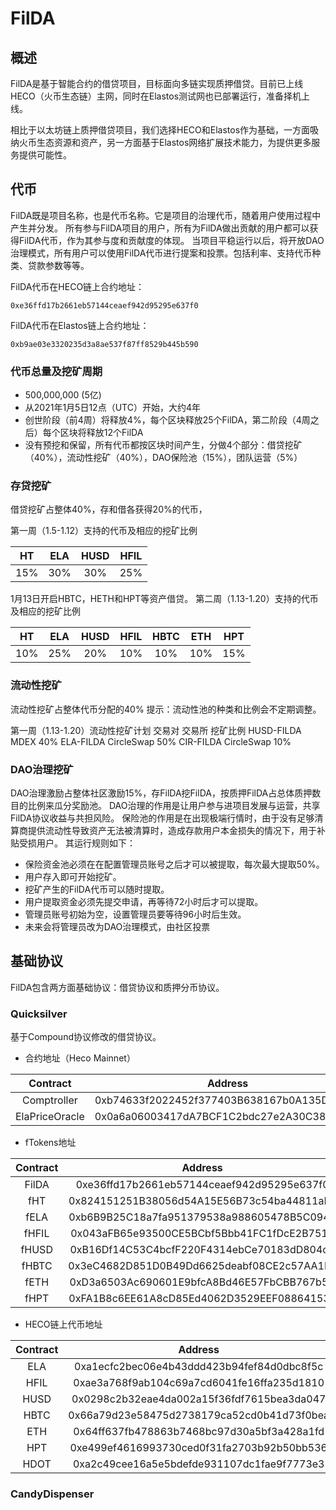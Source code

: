 # FilDA

## 概述
FilDA是基于智能合约的借贷项目，目标面向多链实现质押借贷。目前已上线HECO（火币生态链）主网，同时在Elastos测试网也已部署运行，准备择机上线。

相比于以太坊链上质押借贷项目，我们选择HECO和Elastos作为基础，一方面吸纳火币生态资源和资产，另一方面基于Elastos网络扩展技术能力，为提供更多服务提供可能性。

## 代币
FilDA既是项目名称，也是代币名称。它是项目的治理代币，随着用户使用过程中产生并分发。
所有参与FilDA项目的用户，所有为FilDA做出贡献的用户都可以获得FilDA代币，作为其参与度和贡献度的体现。
当项目平稳运行以后，将开放DAO治理模式，所有用户可以使用FilDA代币进行提案和投票。包括利率、支持代币种类、贷款参数等等。


FilDA代币在HECO链上合约地址：
```
0xe36ffd17b2661eb57144ceaef942d95295e637f0
```

FilDA代币在Elastos链上合约地址：
```
0xb9ae03e3320235d3a8ae537f87ff8529b445b590
```

### 代币总量及挖矿周期
- 500,000,000 (5亿)
- 从2021年1月5日12点（UTC）开始，大约4年
- 创世阶段（前4周）将释放4%，每个区块释放25个FilDA，第二阶段（4周之后）每个区块将释放12个FilDA
- 没有预挖和保留，所有代币都按区块时间产生，分做4个部分：借贷挖矿（40%），流动性挖矿（40%），DAO保险池（15%），团队运营（5%）

### 存贷挖矿
借贷挖矿占整体40%，存和借各获得20%的代币，

第一周（1.5-1.12）支持的代币及相应的挖矿比例

|    HT    |    ELA    |    HUSD    |    HFIL    |
| :------: | :-------: | :--------: | :--------: |
|   15%    |    30%    |    30%     |     25%    |


1月13日开启HBTC，HETH和HPT等资产借贷。
第二周（1.13-1.20）支持的代币及相应的挖矿比例

|    HT    |    ELA    |    HUSD    |    HFIL    |   HBTC    |    ETH    |     HPT    |
| :------: | :-------: | :--------: | :--------: | :-------: | :--------: | :--------: |
|   10%    |    25%    |    20%     |     10%    |    10%    |    10%     |     15%    |



### 流动性挖矿
流动性挖矿占整体代币分配的40%
提示：流动性池的种类和比例会不定期调整。

第一周（1.13-1.20）流动性挖矿计划
交易对		    交易所	        挖矿比例
HUSD-FILDA	MDEX	        40%
ELA-FILDA	  CircleSwap	  50%
CIR-FILDA 	CircleSwap	  10%

### DAO治理挖矿
DAO治理激励占整体社区激励15%，存FilDA挖FilDA，按质押FilDA占总体质押数目的比例来瓜分奖励池。
DAO治理的作用是让用户参与进项目发展与运营，共享FilDA协议收益与共担风险。
保险池的作用是在出现极端行情时，由于没有足够清算商提供流动性导致资产无法被清算时，造成存款用户本金损失的情况下，用于补贴受损用户。
其运行规则如下：
- 保险资金池必须在在配置管理员账号之后才可以被提取，每次最大提取50%。
- 用户存入即可开始挖矿。
- 挖矿产生的FilDA代币可以随时提取。
- 用户提取资金必须先提交申请，再等待72小时后才可以提取。
- 管理员账号初始为空，设置管理员要等待96小时后生效。
- 未来会将管理员改为DAO治理模式，由社区投票

## 基础协议
FilDA包含两方面基础协议：借贷协议和质押分币协议。

### Quicksilver
基于Compound协议修改的借贷协议。

- 合约地址（Heco Mainnet） 

|       Contract       |                  Address                   |
| :------------------: | :----------------------------------------: |
| Comptroller | 0xb74633f2022452f377403B638167b0A135DB096d |
| ElaPriceOracle | 0x0a6a06003417dA7BCF1C2bdc27e2A30C38EfF4Ad |

- fTokens地址

|       Contract       |                  Address                   |
| :------------------: | :----------------------------------------: |
| FilDA | 0xe36ffd17b2661eb57144ceaef942d95295e637f0 |
| fHT | 0x824151251B38056d54A15E56B73c54ba44811aF8 |
| fELA | 0xb6B9B25C18a7fa951379538a988605478B5C0940 |
| fHFIL | 0x043aFB65e93500CE5BCbf5Bbb41FC1fDcE2B7518 |
| fHUSD | 0xB16Df14C53C4bcfF220F4314ebCe70183dD804c0 |
| fHBTC | 0x3eC4682D851D0B49Dd6625deabf08CE2c57AA1E8 |
| fETH | 0xD3a6503Ac690601E9bfcA8Bd46E57FbCBB767b5D |
| fHPT | 0xFA1B8c6EE61A8cD85Ed4062D3529EEF088641539 |

- HECO链上代币地址

|       Contract       |                  Address                   |
| :------------------: | :----------------------------------------: |
| ELA | 0xa1ecfc2bec06e4b43ddd423b94fef84d0dbc8f5c |
| HFIL | 0xae3a768f9ab104c69a7cd6041fe16ffa235d1810 |
| HUSD | 0x0298c2b32eae4da002a15f36fdf7615bea3da047 |
| HBTC | 0x66a79d23e58475d2738179ca52cd0b41d73f0bea |
| ETH | 0x64ff637fb478863b7468bc97d30a5bf3a428a1fd |
| HPT | 0xe499ef4616993730ced0f31fa2703b92b50bb536 |
| HDOT | 0xa2c49cee16a5e5bdefde931107dc1fae9f7773e3 |

### CandyDispenser
